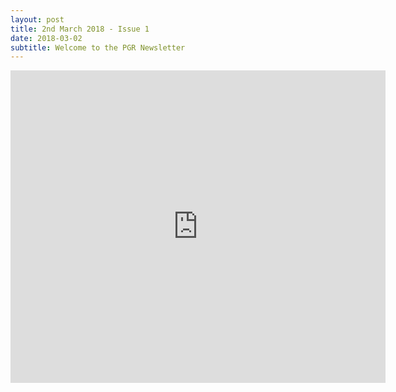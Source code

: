 ```yaml
---
layout: post
title: 2nd March 2018 - Issue 1
date: 2018-03-02
subtitle: Welcome to the PGR Newsletter
---
```



<embed src="https://HLS-PGR-newsletter.github.io/issues/March_1st_Issue.pdf" type = "application/pdf" width="600px" height="500px"  />
